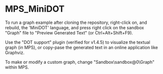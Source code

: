 # MPS_MiniDOT

To run a graph example after cloning the repository, right-click on, and rebuild, the 'MiniDOT' language, and press right click on the sandbox "Graph" file to "Preview Generated Text" (or Ctrl+Alt+Shift+F9).

Use the "DOT support" plugin (verified for v1.4.5) to visualize the textual graph (in MPS), or copy-pase the generated text in an online application like Graphviz.

To make or modify a custom graph, change "Sandbox\sandbox@0\Graph" within MPS.
